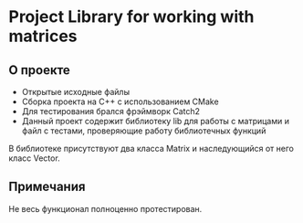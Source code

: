 # Project Library for working with matrices

## О проекте

- Открытые исходные файлы
- Сборка проекта на C++ с использованием CMake
- Для тестирования брался фрэймворк Catch2
- Данный проект содержит библиотеку lib для работы с матрицами и файл с тестами, проверяющие работу библиотечных функций

В библиотеке присутствуют два класса Matrix и наследующийся от него класс Vector.

## Примечания

Не весь функционал полноценно протестирован.
